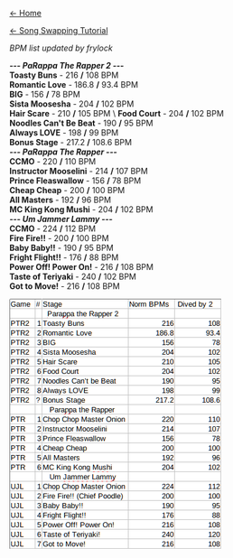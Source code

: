 [← Home](https://ptrguide.github.io)

[← Song Swapping Tutorial](https://ptrguide.github.io/ptr2/song-swapping-in-ptr2)

*BPM list updated by frylock*

***--- PaRappa The Rapper 2 ---*** \
**Toasty Buns** - 216 **/** 108 BPM \
**Romantic Love** - 186.8 **/** 93.4 BPM \
**BIG** - 156 **/** 78 BPM \
**Sista Moosesha** - 204 **/** 102 BPM \
**Hair Scare** - 210 **/** 105 BPM \ 
**Food Court** - 204 **/** 102 BPM \
**Noodles Can't Be Beat** - 190 **/** 95 BPM \
**Always LOVE** - 198 **/** 99 BPM \
**Bonus Stage** - 217.2 **/** 108.6 BPM \
***--- PaRappa The Rapper ---*** \
**CCMO** - 220 **/** 110 BPM \
**Instructor Mooselini** - 214 **/** 107 BPM \
**Prince Fleaswallow** - 156 **/** 78 BPM \
**Cheap Cheap** - 200 **/** 100 BPM \
**All Masters** - 192 **/** 96 BPM \
**MC King Kong Mushi** - 204 **/** 102 BPM \
***--- Um Jammer Lammy ---*** \
**CCMO** - 224 **/** 112 BPM \
**Fire Fire!!** - 200 **/** 100 BPM \
**Baby Baby!!** - 190 **/** 95 BPM \
**Fright Flight!!** - 176 **/** 88 BPM \
**Power Off! Power On!** - 216 **/** 108 BPM \
**Taste of Teriyaki** - 240 **/** 102 BPM \
**Got to Move!** - 216 **/** 108 BPM 

![img](./img/bpmlist.png)